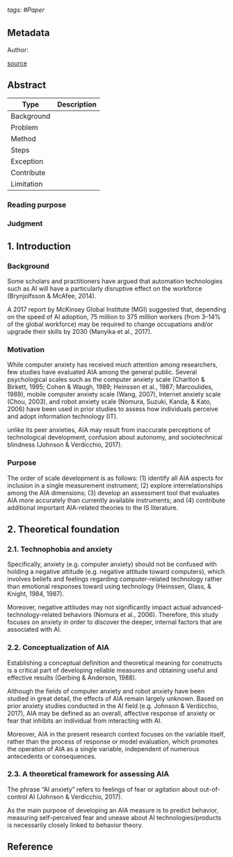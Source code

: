 ###### tags: #Paper

## Metadata

Author: 

[source]()

## Abstract

| Type       | Description |
| ---------- | ----------- |
| Background |             |
| Problem    |             |
| Method     |             |
| Steps      |             |
| Exception  |             |
| Contribute |             |
| Limitation |             |

### Reading purpose

### Judgment


## 1. Introduction

### Background

Some scholars and practitioners have argued that automation technologies such as AI will have a particularly disruptive effect on the workforce (Brynjolfsson & McAfee, 2014).

A 2017 report by McKinsey Global Institute (MGI) suggested that, depending on the speed of AI adoption, 75 million to 375 million workers (from 3–14% of the global workforce) may be required to change occupations and/or upgrade their skills by 2030 (Manyika et al., 2017). 

### Motivation

While computer anxiety has received much attention among researchers, few studies have evaluated AIA among the general public. Several psychological scales such as the computer anxiety scale (Charlton & Birkett, 1995; Cohen & Waugh, 1989; Heinssen et al., 1987; Marcoulides, 1989), mobile computer anxiety scale (Wang, 2007), Internet anxiety scale (Chou, 2003), and robot anxiety scale (Nomura, Suzuki, Kanda, & Kato, 2006) have been used in prior studies to assess how individuals perceive and adopt information technology (IT).

unlike its peer anxieties, AIA may result from inaccurate perceptions of technological development, confusion about autonomy, and sociotechnical blindness (Johnson & Verdicchio, 2017).

### Purpose

The order of scale development is as follows: (1) identify all AIA aspects for inclusion in a single measurement instrument; (2) explore interrelationships among the AIA dimensions; (3) develop an assessment tool that evaluates AIA more accurately than currently available instruments; and (4) contribute additional important AIA-related theories to the IS literature.

## 2. Theoretical foundation

### 2.1. Technophobia and anxiety

Specifically, anxiety (e.g. computer anxiety) should not be confused with holding a negative attitude (e.g. negative attitude toward computers), which involves beliefs and feelings regarding computer-related technology rather than emotional responses toward using technology (Heinssen, Glass, & Knight, 1984, 1987). 

Moreover, negative attitudes may not significantly impact actual advanced-technology-related behaviors (Nomura et al., 2006). Therefore, this study focuses on anxiety in order to discover the deeper, internal factors that are associated with AI.

### 2.2. Conceptualization of AIA

Establishing a conceptual definition and theoretical meaning for constructs is a critical part of developing reliable measures and obtaining useful and effective results (Gerbing & Anderson, 1988). 

Although the fields of computer anxiety and robot anxiety have been studied in great detail, the effects of AIA remain largely unknown. Based on prior anxiety studies conducted in the AI field (e.g. Johnson & Verdicchio, 2017), AIA may be defined as an overall, affective response of anxiety or fear that inhibits an individual from interacting with AI.

Moreover, AIA in the present research context focuses on the variable itself, rather than the process of response or model evaluation, which promotes the operation of AIA as a single variable, independent of numerous antecedents or consequences.

### 2.3. A theoretical framework for assessing AIA

The phrase “AI anxiety” refers to feelings of fear or agitation about out-of-control AI (Johnson & Verdicchio, 2017).

As the main purpose of developing an AIA measure is to predict behavior, measuring self-perceived fear and unease about AI technologies/products is necessarily closely linked to behavior theory.

## Reference
